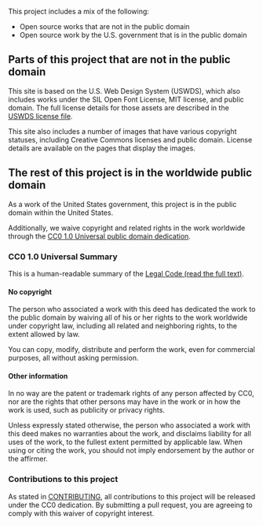 This project includes a mix of the following:

-   Open source works that are not in the public domain
-   Open source work by the U.S. government that is in the public domain

## Parts of this project that are not in the public domain

This site is based on the U.S. Web Design System (USWDS), which also
includes works under the SIL Open Font License, MIT license, and public
domain. The full license details for those assets are described in the
[USWDS license file](https://github.com/uswds/uswds/blob/master/LICENSE.md).

This site also includes a number of images that have various copyright
statuses, including Creative Commons licenses and public domain. License
details are available on the pages that display the images.

## The rest of this project is in the worldwide public domain

As a work of the United States government, this project is in the public
domain within the United States.

Additionally, we waive copyright and related rights in the work worldwide
through the [CC0 1.0 Universal public domain
dedication](https://creativecommons.org/publicdomain/zero/1.0/).

### CC0 1.0 Universal Summary

This is a human-readable summary of the [Legal Code (read the full
text)](https://creativecommons.org/publicdomain/zero/1.0/legalcode).

#### No copyright

The person who associated a work with this deed has dedicated the work to the
public domain by waiving all of his or her rights to the work worldwide under
copyright law, including all related and neighboring rights, to the extent
allowed by law.

You can copy, modify, distribute and perform the work, even for commercial
purposes, all without asking permission.

#### Other information

In no way are the patent or trademark rights of any person affected by CC0,
nor are the rights that other persons may have in the work or in how the work
is used, such as publicity or privacy rights.

Unless expressly stated otherwise, the person who associated a work with this
deed makes no warranties about the work, and disclaims liability for all uses
of the work, to the fullest extent permitted by applicable law. When using or
citing the work, you should not imply endorsement by the author or the
affirmer.

### Contributions to this project

As stated in [CONTRIBUTING](CONTRIBUTING.md), all contributions to this
project will be released under the CC0 dedication. By submitting a pull
request, you are agreeing to comply with this waiver of copyright interest.
